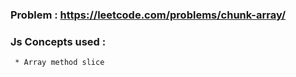 ### Problem : https://leetcode.com/problems/chunk-array/

### Js Concepts used :

     * Array method slice
